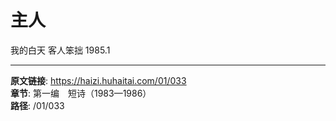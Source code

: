 # 主人

我的白天
客人笨拙
1985.1

---

**原文链接**: https://haizi.huhaitai.com/01/033  
**章节**: 第一编　短诗（1983—1986）  
**路径**: /01/033
